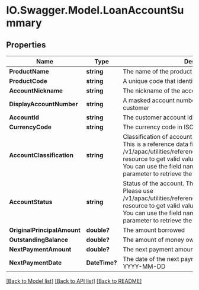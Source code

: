 # IO.Swagger.Model.LoanAccountSummary
## Properties

Name | Type | Description | Notes
------------ | ------------- | ------------- | -------------
**ProductName** | **string** | The name of the product | [optional] 
**ProductCode** | **string** | A unique code that identifies the product | [optional] 
**AccountNickname** | **string** | The nickname of the account assigned by the customer | [optional] 
**DisplayAccountNumber** | **string** | A masked account number that can be displayed to the customer | [optional] 
**AccountId** | **string** | The customer account identifier in encrypted format. | [optional] 
**CurrencyCode** | **string** | The currency code in ISO 4217 format | [optional] 
**AccountClassification** | **string** | Classification of account either as ASSET or LIABILITY. This is a reference data field. Please use /v1/apac/utilities/referenceData/{accountClassification} resource to get valid value of this field with description. You can use the field name as the referenceCode parameter to retrieve the values. | [optional] 
**AccountStatus** | **string** | Status of the account. This is a reference data field. Please use /v1/apac/utilities/referenceData/{accountStatus} resource to get valid value of this field with description. You can use the field name as the referenceCode parameter to retrieve the values. | [optional] 
**OriginalPrincipalAmount** | **double?** | The amount borrowed | [optional] 
**OutstandingBalance** | **double?** | The amount of money owed. | [optional] 
**NextPaymentAmount** | **double?** | The next payment amount due | [optional] 
**NextPaymentDate** | **DateTime?** | The date of the next payment in ISO 8601 date format YYYY-MM-DD | [optional] 

[[Back to Model list]](../README.md#documentation-for-models) [[Back to API list]](../README.md#documentation-for-api-endpoints) [[Back to README]](../README.md)

